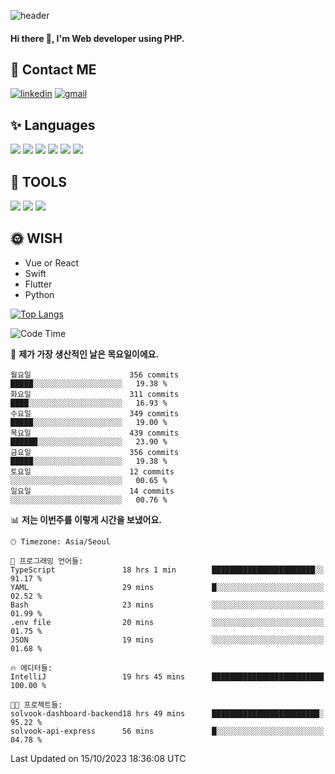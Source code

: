 ![header](https://capsule-render.vercel.app/api?type=waving&color=auto&height=300&section=header&text=Elin&fontSize=90&animation=twinkling)

#### Hi there 👋, I'm <b>Web developer</b> using PHP. ####

<!--
- 🔭 I’m currently working on Uniwill
- 🌱 I’m currently learning Vue or React or Python.
-->

<!---#### I am PHP developer --->

## 💌 Contact ME ###
[<img src='https://img.shields.io/badge/-EunjiKo-%230A66C2?style=flat-square&logo=LinkedIn&logoColor=white' alt='linkedin'>](https://www.linkedin.com/in/https://www.linkedin.com/in/eunji-ko-00a907164//)  [<img src='https://img.shields.io/badge/-einee214%40gmail.com-%23EA4335?style=flat-square&logo=Gmail&logoColor=white' alt='gmail'>](einee214@gmail.com)  


## ✨ Languages
<img src='https://img.shields.io/badge/-PHP-%23777BB4?style=for-the-badge&logo=PHP&logoColor=white'> <img src='https://img.shields.io/badge/-Laravel-%23FF2D20?style=for-the-badge&logo=Laravel&logoColor=white'> <img src='https://img.shields.io/badge/Jquery-%230769AD?style=for-the-badge&logo=Jquery&logoColor=white'> <img src='https://img.shields.io/badge/CSS3-%231572B6?style=for-the-badge&logo=CSS3&logoColor=white'> <img src='https://img.shields.io/badge/Bootstrap-%237952B3?style=for-the-badge&logo=Bootstrap&logoColor=white' > <img src='https://img.shields.io/badge/MySQL-%234479A1?style=for-the-badge&logo=MySQL&logoColor=white' >

## 🌷 TOOLS
<img src='https://img.shields.io/badge/PHPSTORM-%23000000?style=for-the-badge&logo=PhpStorm&logoColor=white' > <img src='https://img.shields.io/badge/GitLab-%23FCA121?style=for-the-badge&logo=GitLab&logoColor=white' > <img src='https://img.shields.io/badge/GitHub-%23181717?style=for-the-badge&logo=GitHub&logoColor=white'>


## 🌞 WISH
- Vue or React
- Swift
- Flutter
- Python


[![Top Langs](https://github-readme-stats.vercel.app/api/top-langs/?username=ein214&layout=compact)](https://github.com/anuraghazra/github-readme-stats)

<!--START_SECTION:waka-->
![Code Time](http://img.shields.io/badge/Code%20Time-2%2C966%20hrs%2023%20mins-blue)

📅 **제가 가장 생산적인 날은 목요일이에요.** 

```text
월요일                      356 commits         █████░░░░░░░░░░░░░░░░░░░░   19.38 % 
화요일                      311 commits         ████░░░░░░░░░░░░░░░░░░░░░   16.93 % 
수요일                      349 commits         █████░░░░░░░░░░░░░░░░░░░░   19.00 % 
목요일                      439 commits         ██████░░░░░░░░░░░░░░░░░░░   23.90 % 
금요일                      356 commits         █████░░░░░░░░░░░░░░░░░░░░   19.38 % 
토요일                      12 commits          ░░░░░░░░░░░░░░░░░░░░░░░░░   00.65 % 
일요일                      14 commits          ░░░░░░░░░░░░░░░░░░░░░░░░░   00.76 % 
```


📊 **저는 이번주를 이렇게 시간을 보냈어요.** 

```text
🕑︎ Timezone: Asia/Seoul

💬 프로그래밍 언어들: 
TypeScript               18 hrs 1 min        ███████████████████████░░   91.17 % 
YAML                     29 mins             █░░░░░░░░░░░░░░░░░░░░░░░░   02.52 % 
Bash                     23 mins             ░░░░░░░░░░░░░░░░░░░░░░░░░   01.99 % 
.env file                20 mins             ░░░░░░░░░░░░░░░░░░░░░░░░░   01.75 % 
JSON                     19 mins             ░░░░░░░░░░░░░░░░░░░░░░░░░   01.68 % 

🔥 에디터들: 
IntelliJ                 19 hrs 45 mins      █████████████████████████   100.00 % 

🐱‍💻 프로젝트들: 
solvook-dashboard-backend18 hrs 49 mins      ████████████████████████░   95.22 % 
solvook-api-express      56 mins             █░░░░░░░░░░░░░░░░░░░░░░░░   04.78 % 
```


 Last Updated on 15/10/2023 18:36:08 UTC
<!--END_SECTION:waka-->

<!---![GitHub stats](https://github-readme-stats.vercel.app/api?username=ein214&show_icons=true&theme=dracula)  --->



